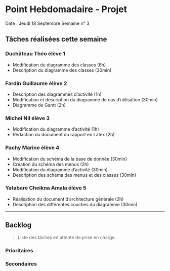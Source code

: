 # Point Hebdomadaire - Projet

Date : Jeudi 18 Septembre
Semaine n° 3

## Tâches réalisées cette semaine

### Duchâteau Théo élève 1

- Modification du diagramme des classes (6h)
- Description du diagramme des classes (30min)


### Fardin Guillaume élève 2

- Description des diagrammes d’activité (1h)
- Modification et description du diagramme de cas d’utilisation (30min)
- Diagramme de Gantt (2h)


### Michel Nil élève 3

- Modification du diagramme d’activité (1h)
- Rédaction du document du rapport en Latex (2h)


### Pachy Marine élève 4

- Modification du schéma de la base de donnée (30min)
- Création du schéma des menus (2h)
- Modification du diagramme d’activité (30min)
- Description des schéma des menus et des classes (30min)


### Yatabare Cheikna Amala élève 5

- Réalisation du document d’architecture générale (2h)
- Description des différentes couches du diagramme (30min)


---

## Backlog

> Liste des tâches en attente de prise en charge.

### Prioritaires

### Secondaires